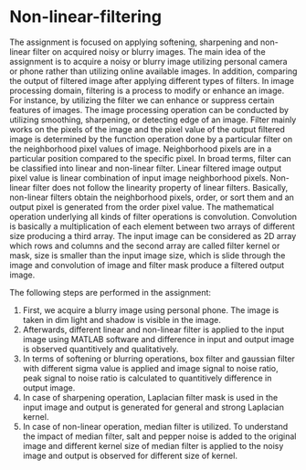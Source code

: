 # Non-linear-filtering
The assignment is focused on applying softening, sharpening and non-linear filter on acquired
noisy or blurry images. The main idea of the assignment is to acquire a noisy or blurry image
utilizing personal camera or phone rather than utilizing online available images. In addition,
comparing the output of filtered image after applying different types of filters.
In image processing domain, filtering is a process to modify or enhance an image. For instance,
by utilizing the filter we can enhance or suppress certain features of images. The image processing
operation can be conducted by utilizing smoothing, sharpening, or detecting edge of an image.
Filter mainly works on the pixels of the image and the pixel value of the output filtered image is
determined by the function operation done by a particular filter on the neighborhood pixel values
of image. Neighborhood pixels are in a particular position compared to the specific pixel. In broad
terms, filter can be classified into linear and non-linear filter. Linear filtered image output pixel
value is linear combination of input image neighborhood pixels. Non-linear filter does not follow
the linearity property of linear filters. Basically, non-linear filters obtain the neighborhood pixels,
order, or sort them and an output pixel is generated from the order pixel value.
The mathematical operation underlying all kinds of filter operations is convolution. Convolution
is basically a multiplication of each element between two arrays of different size producing a third
array. The input image can be considered as 2D array which rows and columns and the second
array are called filter kernel or mask, size is smaller than the input image size, which is slide
through the image and convolution of image and filter mask produce a filtered output image.

The following steps are performed in the assignment:
1. First, we acquire a blurry image using personal phone. The image is taken in dim light and
shadow is visible in the image.
2. Afterwards, different linear and non-linear filter is applied to the input image using
MATLAB software and difference in input and output image is observed quantitively and
qualitatively.
3. In terms of softening or blurring operations, box filter and gaussian filter with different
sigma value is applied and image signal to noise ratio, peak signal to noise ratio is
calculated to quantitively difference in output image.
4. In case of sharpening operation, Laplacian filter mask is used in the input image and output
is generated for general and strong Laplacian kernel.
5. In case of non-linear operation, median filter is utilized. To understand the impact of
median filter, salt and pepper noise is added to the original image and different kernel size
of median filter is applied to the noisy image and output is observed for different size of
kernel.
